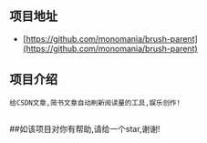 

## 项目地址
* [https://github.com/monomania/brush-parent](https://github.com/monomania/brush-parent)

## 项目介绍
```
给CSDN文章,简书文章自动刷新阅读量的工具,娱乐创作!
```

```
```


##如该项目对你有帮助,请给一个star,谢谢!
